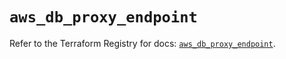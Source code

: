 # `aws_db_proxy_endpoint`

Refer to the Terraform Registry for docs: [`aws_db_proxy_endpoint`](https://registry.terraform.io/providers/hashicorp/aws/6.0.0/docs/resources/db_proxy_endpoint).
